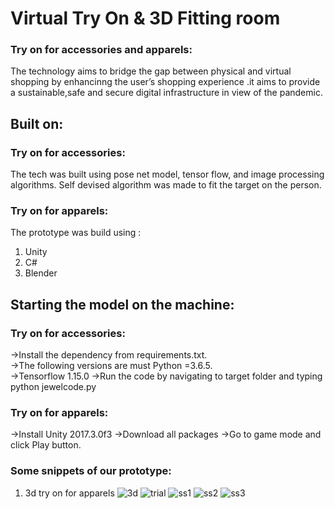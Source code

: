 # Virtual Try On & 3D Fitting room

### Try on for accessories and apparels: 
The technology aims to bridge the gap between physical and virtual shopping by enhancinng the user’s  shopping experience .it aims to provide a sustainable,safe and secure digital infrastructure in view of the pandemic.


## Built on: 

### Try on for accessories: 
The tech was built using pose net model, tensor flow, and image processing algorithms. 
Self devised algorithm was made to fit the target on the person.
### Try on for apparels: 
The prototype was build using :
1) Unity
2) C#
3) Blender


## Starting the model on the machine: 

### Try on for accessories: 
->Install the dependency from requirements.txt.                                    
->The following versions are must Python =3.6.5.   
->Tensorflow 1.15.0
->Run the code by navigating to target folder and typing python jewelcode.py
### Try on for apparels:
->Install Unity 2017.3.0f3
->Download all packages
->Go to game mode and click Play button.

### Some snippets of our prototype:
1) 3d try on for apparels
![3d](https://user-images.githubusercontent.com/68842515/114282574-4cbf2580-9a62-11eb-8cbe-adc4948f0278.JPG)
![trial](https://user-images.githubusercontent.com/68842515/114282575-4df05280-9a62-11eb-8ef1-51d88147d692.JPG)
![ss1](https://user-images.githubusercontent.com/68842515/114282577-4fba1600-9a62-11eb-9459-a45df7f6885d.JPG)
![ss2](https://user-images.githubusercontent.com/68842515/114282578-50eb4300-9a62-11eb-937f-c45a28e4e76b.JPG)
![ss3](https://user-images.githubusercontent.com/68842515/114282582-521c7000-9a62-11eb-87a6-ae6412c05a91.JPG)
